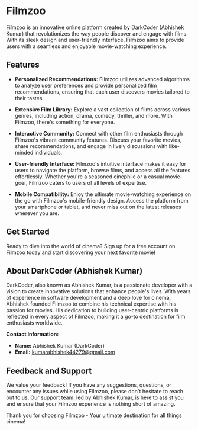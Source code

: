# Filmzoo

Filmzoo is an innovative online platform created by DarkCoder (Abhishek Kumar) that revolutionizes the way people discover and engage with films. With its sleek design and user-friendly interface, Filmzoo aims to provide users with a seamless and enjoyable movie-watching experience.

## Features

- **Personalized Recommendations:** Filmzoo utilizes advanced algorithms to analyze user preferences and provide personalized film recommendations, ensuring that each user discovers movies tailored to their tastes.

- **Extensive Film Library:** Explore a vast collection of films across various genres, including action, drama, comedy, thriller, and more. With Filmzoo, there's something for everyone.

- **Interactive Community:** Connect with other film enthusiasts through Filmzoo's vibrant community features. Discuss your favorite movies, share recommendations, and engage in lively discussions with like-minded individuals.

- **User-friendly Interface:** Filmzoo's intuitive interface makes it easy for users to navigate the platform, browse films, and access all the features effortlessly. Whether you're a seasoned cinephile or a casual movie-goer, Filmzoo caters to users of all levels of expertise.

- **Mobile Compatibility:** Enjoy the ultimate movie-watching experience on the go with Filmzoo's mobile-friendly design. Access the platform from your smartphone or tablet, and never miss out on the latest releases wherever you are.

## Get Started

Ready to dive into the world of cinema? Sign up for a free account on Filmzoo today and start discovering your next favorite movie!

## About DarkCoder (Abhishek Kumar)

DarkCoder, also known as Abhishek Kumar, is a passionate developer with a vision to create innovative solutions that enhance people's lives. With years of experience in software development and a deep love for cinema, Abhishek founded Filmzoo to combine his technical expertise with his passion for movies. His dedication to building user-centric platforms is reflected in every aspect of Filmzoo, making it a go-to destination for film enthusiasts worldwide.

**Contact Information:**
- **Name:** Abhishek Kumar (DarkCoder)
- **Email:** kumarabhishek44279@gmail.com

## Feedback and Support

We value your feedback! If you have any suggestions, questions, or encounter any issues while using Filmzoo, please don't hesitate to reach out to us. Our support team, led by Abhishek Kumar, is here to assist you and ensure that your Filmzoo experience is nothing short of amazing.

Thank you for choosing Filmzoo - Your ultimate destination for all things cinema!
